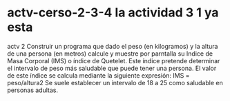 # actv-cerso-2-3-4 la actividad 3 1 ya esta
actv 2
Construir un programa que dado el peso (en kilogramos) y la altura de una persona (en metros) calcule y muestre por parntalla su Indice de Masa Corporal (IMS) o índice de Quetelet. Este índice pretende determinar el intervalo de peso más saludable que puede tener una persona. El valor de este índice se calcula mediante la siguiente expresión: IMS = peso/altura2 Se suele establecer un intervalo de 18 a 25 como saludable en personas adultas.
